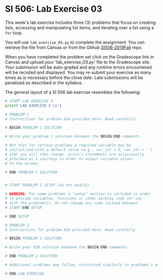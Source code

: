# SI 506: Lab Exercise 03

This week's lab exercise includes three (3) problems that focus on creating lists, accessing and manipulating
list items, and iterating over a list using a `for` loop.

You will use `lab_exercise_03.py` to complete the assignment. You can retrieve the file from Canvas or from the 
Github [SI506-2019Fall](https://github.com/umsi-arwhyte/SI506-2019Fall) repo.

When you have completed the problem set click on the Gradescope link in Canvas and upload your
'lab_exercise_03.py' file to the Gradescope site.  Your submission will be auto-graded and any runtime
errors encountered will be recoded and displayed.  You may re-submit your exercise as many
times as is necessary before the close date.  Late submissions will be penalized as described
in the syllabus.

The general layout of a SI 506 lab exercise resembles the following:

```python
# START LAB EXERCISE X
print('LAB EXERCISE X \n')

# PROBLEM 1
# Instructions for problem 01A provided here. Read carefully.

# BEGIN PROBLEM 1 SOLUTION

# Write your problem 1 solution between the BEGIN/END comments. 

# Not that for certain problems a required variable may be 
# initialized with a default value (e.g., var_int = 0, var_str = '') 
# that you will then change. print() statements are occasionally 
# provided as a courtesy in order to output variable values 
# to the screen.

# END PROBLEM 1 SOLUTION


# START PROBLEM 2 SETUP (do not modify)

# WARNING: For some problems a "setup" section is included in order
# to provide variables, functions or other working code for use 
# with the problem(s). Do not change any code located between
# START/END SETUP.

# END SETUP

# PROBLEM 2
# Instructions for problem 01A provided here. Read carefully.

# BEGIN PROBLEM 2 SOLUTION

# Write your 01B solution between the BEGIN/END comments. . . . 

# END PROBLEM 2 SOLUTION

# Additional problems may follow, structured similarly to problems 1 and 2 above.

# END LAB EXERCISE
```
